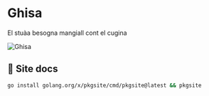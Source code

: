 # Ghisa
El stuàa besogna mangiall cont el cugina


![Ghisa](https://img3.stcrm.it/images/18134478/550x/20190124-220035117-6424.jpg)


## 📝 Site docs

```bash
go install golang.org/x/pkgsite/cmd/pkgsite@latest && pkgsite
```
